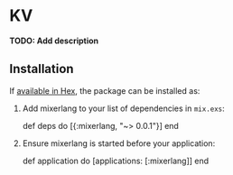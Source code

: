 # KV

**TODO: Add description**

## Installation

If [available in Hex](https://hex.pm/docs/publish), the package can be installed as:

  1. Add mixerlang to your list of dependencies in `mix.exs`:

        def deps do
          [{:mixerlang, "~> 0.0.1"}]
        end

  2. Ensure mixerlang is started before your application:

        def application do
          [applications: [:mixerlang]]
        end
